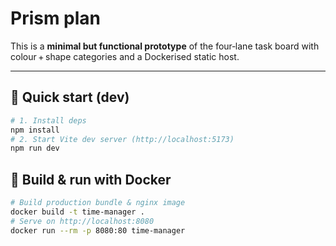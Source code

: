 # Prism plan

This is a **minimal but functional prototype** of the four‑lane task board with colour + shape categories and a Dockerised static host.

---
## 🚀 Quick start (dev)
```bash
# 1. Install deps
npm install
# 2. Start Vite dev server (http://localhost:5173)
npm run dev
```

## 🐳 Build & run with Docker
```bash
# Build production bundle & nginx image
docker build -t time-manager .
# Serve on http://localhost:8080
docker run --rm -p 8080:80 time-manager
```